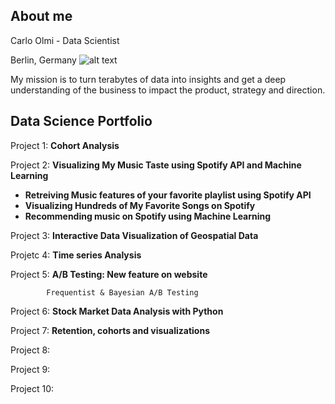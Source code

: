 ## About me
Carlo Olmi - Data Scientist 

Berlin, Germany
![alt text](https://github.com/carlomariaolmi/portfolio/blob/master/images/logo2.PNG?raw=truev=0.1&px=20 "Logo Title Text 1")



My mission is to turn terabytes of data into insights and get a deep understanding of the business to impact the
product, strategy and direction.

## Data Science Portfolio

Project 1:  **Cohort Analysis**

Project 2:  **Visualizing My Music Taste using Spotify API and Machine Learning**
* **Retreiving Music features of your favorite playlist using Spotify API**
* **Visualizing Hundreds of My Favorite Songs on Spotify**
* **Recommending music on Spotify using Machine Learning**

Project 3:  **Interactive Data Visualization of Geospatial Data**

Projetc 4:  **Time series Analysis**

Project 5:  **A/B Testing: New feature on website**

            Frequentist & Bayesian A/B Testing

Project 6:  **Stock Market Data Analysis with Python**

Project 7:  **Retention, cohorts and visualizations**

Project 8:

Project 9:

Project 10:
